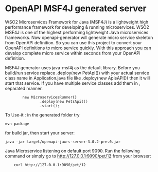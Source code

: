 # OpenAPI MSF4J generated server


WSO2 Microservices Framework for Java (MSF4J) is a lightweight high performance framework for developing & running microservices. WSO2 MSF4J is one of the highest performing lightweight Java microservices frameworks. Now openapi-generator will generate micro service skeleton from OpenAPI definition. So you can use this project to convert your OpenAPI definitions to micro service quickly. With this approach you can develop complete micro service within seconds from your OpenAPI definition.

MSF4J generator uses java-msf4j as the default library.
Before you build/run service replace .deploy(new PetApi()) with your actual service class name in Application.java file like .deploy(new ApisAPI()) then it will start that service. If you have multiple service classes add them in , separated manner.
```
        new MicroservicesRunner()
                .deploy(new PetsApi())
                .start();
```

To Use-it : in the generated folder try
```
mvn package
```

for build jar, then start your server:
```
java -jar target/openapi-jaxrs-server-3.0.2-pre.0.jar
```

Java Microservice listening on default port 9090.
Run the following command or simply go to http://127.0.0.1:9090/pet/12 from your browser:

```
    curl http://127.0.0.1:9090/pet/12
```
